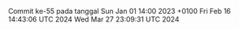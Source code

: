Commit ke-55 pada tanggal Sun Jan 01 14:00 2023 +0100
Fri Feb 16 14:43:06 UTC 2024
Wed Mar 27 23:09:31 UTC 2024
